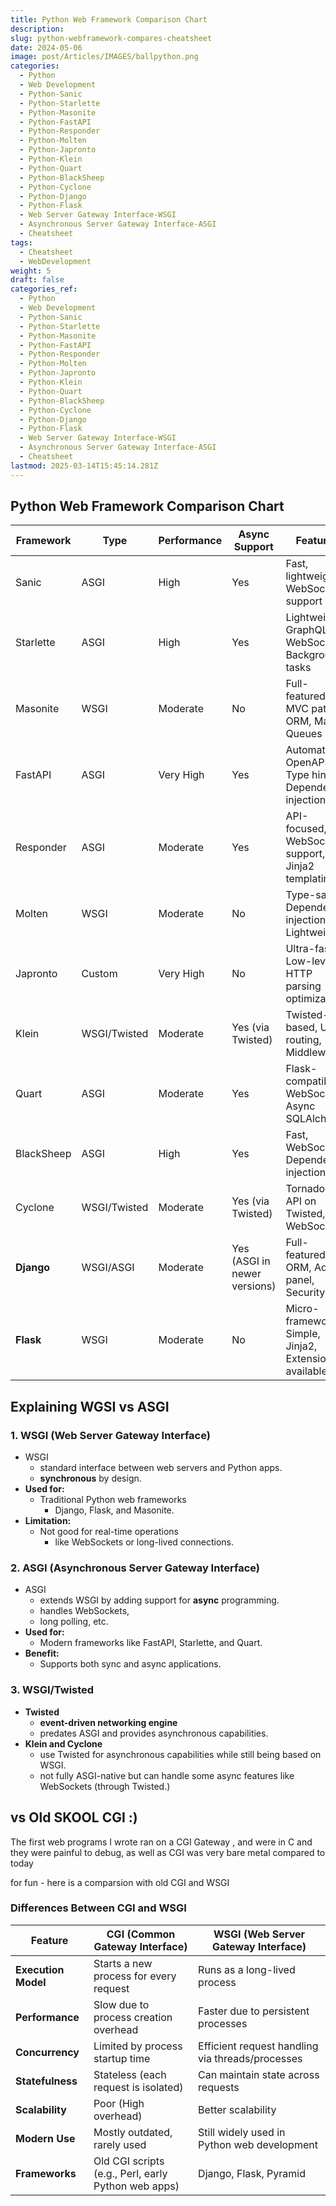 ```yaml
---
title: Python Web Framework Comparison Chart
description: 
slug: python-webframework-compares-cheatsheet
date: 2024-05-06
image: post/Articles/IMAGES/ballpython.png
categories:
  - Python
  - Web Development
  - Python-Sanic
  - Python-Starlette
  - Python-Masonite
  - Python-FastAPI
  - Python-Responder
  - Python-Molten
  - Python-Japronto
  - Python-Klein
  - Python-Quart
  - Python-BlackSheep
  - Python-Cyclone
  - Python-Django
  - Python-Flask
  - Web Server Gateway Interface-WSGI
  - Asynchronous Server Gateway Interface-ASGI
  - Cheatsheet
tags:
  - Cheatsheet
  - WebDevelopment
weight: 5
draft: false
categories_ref:
  - Python
  - Web Development
  - Python-Sanic
  - Python-Starlette
  - Python-Masonite
  - Python-FastAPI
  - Python-Responder
  - Python-Molten
  - Python-Japronto
  - Python-Klein
  - Python-Quart
  - Python-BlackSheep
  - Python-Cyclone
  - Python-Django
  - Python-Flask
  - Web Server Gateway Interface-WSGI
  - Asynchronous Server Gateway Interface-ASGI
  - Cheatsheet
lastmod: 2025-03-14T15:45:14.281Z
---
```

## Python Web Framework Comparison Chart

| Framework  | Type         | Performance | Async Support                | Features                                              | Homepage                                              |
| ---------- | ------------ | ----------- | ---------------------------- | ----------------------------------------------------- | ----------------------------------------------------- |
| Sanic      | ASGI         | High        | Yes                          | Fast, lightweight, WebSocket support                  | [Sanic](https://sanic.dev/)                           |
| Starlette  | ASGI         | High        | Yes                          | Lightweight, GraphQL, WebSockets, Background tasks    | [Starlette](https://www.starlette.io/)                |
| Masonite   | WSGI         | Moderate    | No                           | Full-featured, MVC pattern, ORM, Mail, Queues         | [Masonite](https://docs.masoniteproject.com/)         |
| FastAPI    | ASGI         | Very High   | Yes                          | Automatic OpenAPI, Type hints, Dependency injection   | [FastAPI](https://fastapi.tiangolo.com/)              |
| Responder  | ASGI         | Moderate    | Yes                          | API-focused, WebSocket support, Jinja2 templating     | [Responder](https://responder.dev/)                   |
| Molten     | WSGI         | Moderate    | No                           | Type-safe, Dependency injection, Lightweight          | [Molten](https://moltenframework.com/)                |
| Japronto   | Custom       | Very High   | No                           | Ultra-fast, Low-level, HTTP parsing optimizations     | [Japronto](https://github.com/squeaky-pl/japronto)    |
| Klein      | WSGI/Twisted | Moderate    | Yes (via Twisted)            | Twisted-based, URL routing, Middleware                | [Klein](https://github.com/twisted/klein)             |
| Quart      | ASGI         | Moderate    | Yes                          | Flask-compatible, WebSockets, Async SQLAlchemy        | [Quart](https://quart.palletsprojects.com/)           |
| BlackSheep | ASGI         | High        | Yes                          | Fast, WebSockets, Dependency injection                | [BlackSheep](https://www.neoteroi.dev/blacksheep/)    |
| Cyclone    | WSGI/Twisted | Moderate    | Yes (via Twisted)            | Tornado-like API on Twisted, WebSockets               | [Cyclone](https://github.com/cyclone-project/cyclone) |
| **Django** | WSGI/ASGI    | Moderate    | Yes (ASGI in newer versions) | Full-featured, ORM, Admin panel, Security             | [Django](https://www.djangoproject.com/)              |
| **Flask**  | WSGI         | Moderate    | No                           | Micro-framework, Simple, Jinja2, Extensions available | [Flask](https://flask.palletsprojects.com/)           |

## Explaining WGSI vs ASGI

### **1. WSGI (Web Server Gateway Interface)**

* WSGI
  * standard interface between web servers and Python apps.
  * **synchronous** by design.
* **Used for:**
  * Traditional Python web frameworks
    * Django, Flask, and Masonite.
* **Limitation:**
  * Not good for  real-time operations
    * like WebSockets or long-lived connections.

### **2. ASGI (Asynchronous Server Gateway Interface)**

* ASGI
  * extends WSGI by adding support for **async** programming.
  * handles WebSockets,
  * long polling, etc.
* **Used for:**
  * Modern frameworks like FastAPI, Starlette, and Quart.
* **Benefit:**
  * Supports both sync and async applications.

### **3. WSGI/Twisted**

* **Twisted**
  * **event-driven networking engine**
  * predates ASGI and provides asynchronous capabilities.
* **Klein and Cyclone**
  * use Twisted for asynchronous capabilities while still being based on WSGI.
  * not fully ASGI-native but can handle some async features like WebSockets (through Twisted.)

## vs Old SKOOL CGI :)

The first web programs I  wrote ran on a CGI Gateway , and were in C and they were painful to debug, as well as CGI was very bare metal compared to today

for fun - here is a comparsion with old CGI and WSGI

### **Differences Between CGI and WSGI**

| Feature             | CGI (Common Gateway Interface)                      | WSGI (Web Server Gateway Interface)              |
| ------------------- | --------------------------------------------------- | ------------------------------------------------ |
| **Execution Model** | Starts a new process for every request              | Runs as a long-lived process                     |
| **Performance**     | Slow due to process creation overhead               | Faster due to persistent processes               |
| **Concurrency**     | Limited by process startup time                     | Efficient request handling via threads/processes |
| **Statefulness**    | Stateless (each request is isolated)                | Can maintain state across requests               |
| **Scalability**     | Poor (High overhead)                                | Better scalability                               |
| **Modern Use**      | Mostly outdated, rarely used                        | Still widely used in Python web development      |
| **Frameworks**      | Old CGI scripts (e.g., Perl, early Python web apps) | Django, Flask, Pyramid                           |
